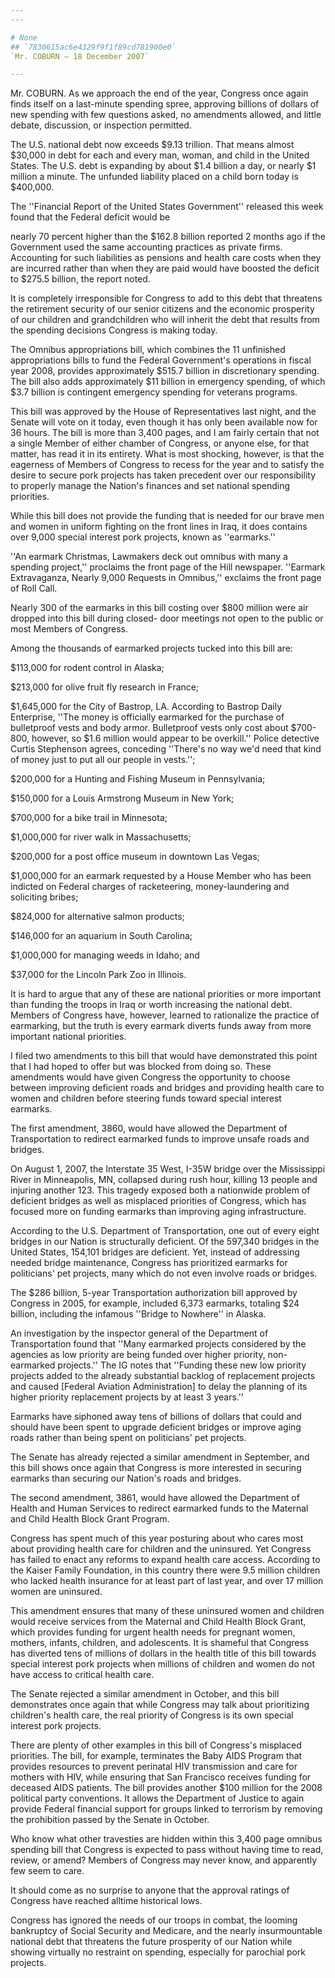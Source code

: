 ```yaml
---
---

# None
## `7830615ac6e4329f9f1f89cd781900e0`
`Mr. COBURN — 18 December 2007`

---
```



Mr. COBURN. As we approach the end of the year, Congress once again 
finds itself on a last-minute spending spree, approving billions of 
dollars of new spending with few questions asked, no amendments 
allowed, and little debate, discussion, or inspection permitted.

The U.S. national debt now exceeds $9.13 trillion. That means almost 
$30,000 in debt for each and every man, woman, and child in the United 
States. The U.S. debt is expanding by about $1.4 billion a day, or 
nearly $1 million a minute. The unfunded liability placed on a child 
born today is $400,000.

The ''Financial Report of the United States Government'' released 
this week found that the Federal deficit would be


nearly 70 percent higher than the $162.8 billion reported 2 months ago 
if the Government used the same accounting practices as private firms. 
Accounting for such liabilities as pensions and health care costs when 
they are incurred rather than when they are paid would have boosted the 
deficit to $275.5 billion, the report noted.

It is completely irresponsible for Congress to add to this debt that 
threatens the retirement security of our senior citizens and the 
economic prosperity of our children and grandchildren who will inherit 
the debt that results from the spending decisions Congress is making 
today.

The Omnibus appropriations bill, which combines the 11 unfinished 
appropriations bills to fund the Federal Government's operations in 
fiscal year 2008, provides approximately $515.7 billion in 
discretionary spending. The bill also adds approximately $11 billion in 
emergency spending, of which $3.7 billion is contingent emergency 
spending for veterans programs.

This bill was approved by the House of Representatives last night, 
and the Senate will vote on it today, even though it has only been 
available now for 36 hours. The bill is more than 3,400 pages, and I am 
fairly certain that not a single Member of either chamber of Congress, 
or anyone else, for that matter, has read it in its entirety. What is 
most shocking, however, is that the eagerness of Members of Congress to 
recess for the year and to satisfy the desire to secure pork projects 
has taken precedent over our responsibility to properly manage the 
Nation's finances and set national spending priorities.

While this bill does not provide the funding that is needed for our 
brave men and women in uniform fighting on the front lines in Iraq, it 
does contains over 9,000 special interest pork projects, known as 
''earmarks.''

''An earmark Christmas, Lawmakers deck out omnibus with many a 
spending project,'' proclaims the front page of the Hill newspaper. 
''Earmark Extravaganza, Nearly 9,000 Requests in Omnibus,'' exclaims 
the front page of Roll Call.

Nearly 300 of the earmarks in this bill costing over $800 million 
were air dropped into this bill during closed- door meetings not open 
to the public or most Members of Congress.

Among the thousands of earmarked projects tucked into this bill are:

$113,000 for rodent control in Alaska;

$213,000 for olive fruit fly research in France;

$1,645,000 for the City of Bastrop, LA. According to Bastrop Daily 
Enterprise, ''The money is officially earmarked for the purchase of 
bulletproof vests and body armor. Bulletproof vests only cost about 
$700-800, however, so $1.6 million would appear to be overkill.'' 
Police detective Curtis Stephenson agrees, conceding ''There's no way 
we'd need that kind of money just to put all our people in vests.'';

$200,000 for a Hunting and Fishing Museum in Pennsylvania;

$150,000 for a Louis Armstrong Museum in New York;

$700,000 for a bike trail in Minnesota;

$1,000,000 for river walk in Massachusetts;

$200,000 for a post office museum in downtown Las Vegas;

$1,000,000 for an earmark requested by a House Member who has been 
indicted on Federal charges of racketeering, money-laundering and 
soliciting bribes;

$824,000 for alternative salmon products;

$146,000 for an aquarium in South Carolina;

$1,000,000 for managing weeds in Idaho; and

$37,000 for the Lincoln Park Zoo in Illinois.

It is hard to argue that any of these are national priorities or more 
important than funding the troops in Iraq or worth increasing the 
national debt. Members of Congress have, however, learned to 
rationalize the practice of earmarking, but the truth is every earmark 
diverts funds away from more important national priorities.

I filed two amendments to this bill that would have demonstrated this 
point that I had hoped to offer but was blocked from doing so. These 
amendments would have given Congress the opportunity to choose between 
improving deficient roads and bridges and providing health care to 
women and children before steering funds toward special interest 
earmarks.

The first amendment, 3860, would have allowed the Department of 
Transportation to redirect earmarked funds to improve unsafe roads and 
bridges.

On August 1, 2007, the Interstate 35 West, I-35W bridge over the 
Mississippi River in Minneapolis, MN, collapsed during rush hour, 
killing 13 people and injuring another 123. This tragedy exposed both a 
nationwide problem of deficient bridges as well as misplaced priorities 
of Congress, which has focused more on funding earmarks than improving 
aging infrastructure.

According to the U.S. Department of Transportation, one out of every 
eight bridges in our Nation is structurally deficient. Of the 597,340 
bridges in the United States, 154,101 bridges are deficient. Yet, 
instead of addressing needed bridge maintenance, Congress has 
prioritized earmarks for politicians' pet projects, many which do not 
even involve roads or bridges.

The $286 billion, 5-year Transportation authorization bill approved 
by Congress in 2005, for example, included 6,373 earmarks, totaling $24 
billion, including the infamous ''Bridge to Nowhere'' in Alaska.

An investigation by the inspector general of the Department of 
Transportation found that ''Many earmarked projects considered by the 
agencies as low priority are being funded over higher priority, non-
earmarked projects.'' The IG notes that ''Funding these new low 
priority projects added to the already substantial backlog of 
replacement projects and caused [Federal Aviation Administration] to 
delay the planning of its higher priority replacement projects by at 
least 3 years.''

Earmarks have siphoned away tens of billions of dollars that could 
and should have been spent to upgrade deficient bridges or improve 
aging roads rather than being spent on politicians' pet projects.

The Senate has already rejected a similar amendment in September, and 
this bill shows once again that Congress is more interested in securing 
earmarks than securing our Nation's roads and bridges.

The second amendment, 3861, would have allowed the Department of 
Health and Human Services to redirect earmarked funds to the Maternal 
and Child Health Block Grant Program.

Congress has spent much of this year posturing about who cares most 
about providing health care for children and the uninsured. Yet 
Congress has failed to enact any reforms to expand health care access. 
According to the Kaiser Family Foundation, in this country there were 
9.5 million children who lacked health insurance for at least part of 
last year, and over 17 million women are uninsured.

This amendment ensures that many of these uninsured women and 
children would receive services from the Maternal and Child Health 
Block Grant, which provides funding for urgent health needs for 
pregnant women, mothers, infants, children, and adolescents. It is 
shameful that Congress has diverted tens of millions of dollars in the 
health title of this bill towards special interest pork projects when 
millions of children and women do not have access to critical health 
care.

The Senate rejected a similar amendment in October, and this bill 
demonstrates once again that while Congress may talk about prioritizing 
children's health care, the real priority of Congress is its own 
special interest pork projects.

There are plenty of other examples in this bill of Congress's 
misplaced priorities. The bill, for example, terminates the Baby AIDS 
Program that provides resources to prevent perinatal HIV transmission 
and care for mothers with HIV, while ensuring that San Francisco 
receives funding for deceased AIDS patients. The bill provides another 
$100 million for the 2008 political party conventions. It allows the 
Department of Justice to again provide Federal financial support for 
groups linked to terrorism by removing the prohibition passed by the 
Senate in October.

Who know what other travesties are hidden within this 3,400 page 
omnibus spending bill that Congress is expected to pass without having 
time to read, review, or amend? Members of Congress may never know, and 
apparently few seem to care.



It should come as no surprise to anyone that the approval ratings of 
Congress have reached alltime historical lows.

Congress has ignored the needs of our troops in combat, the looming 
bankruptcy of Social Security and Medicare, and the nearly 
insurmountable national debt that threatens the future prosperity of 
our Nation while showing virtually no restraint on spending, especially 
for parochial pork projects.